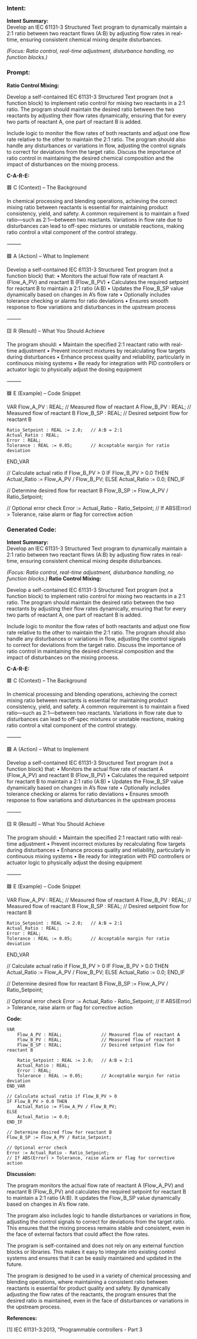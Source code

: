 ### Intent:
**Intent Summary:**  
Develop an IEC 61131-3 Structured Text program to dynamically maintain a 2:1 ratio between two reactant flows (A:B) by adjusting flow rates in real-time, ensuring consistent chemical mixing despite disturbances.  

*(Focus: Ratio control, real-time adjustment, disturbance handling, no function blocks.)*

### Prompt:
**Ratio Control Mixing:**

Develop a self-contained IEC 61131-3 Structured Text program (not a function block) to implement ratio control for mixing two reactants in a 2:1 ratio. The program should maintain the desired ratio between the two reactants by adjusting their flow rates dynamically, ensuring that for every two parts of reactant A, one part of reactant B is added.

Include logic to monitor the flow rates of both reactants and adjust one flow rate relative to the other to maintain the 2:1 ratio. The program should also handle any disturbances or variations in flow, adjusting the control signals to correct for deviations from the target ratio. Discuss the importance of ratio control in maintaining the desired chemical composition and the impact of disturbances on the mixing process.


**C-A-R-E:**

🟥 C (Context) – The Background

In chemical processing and blending operations, achieving the correct mixing ratio between reactants is essential for maintaining product consistency, yield, and safety. A common requirement is to maintain a fixed ratio—such as 2:1—between two reactants. Variations in flow rate due to disturbances can lead to off-spec mixtures or unstable reactions, making ratio control a vital component of the control strategy.

⸻

🟩 A (Action) – What to Implement

Develop a self-contained IEC 61131-3 Structured Text program (not a function block) that:
	•	Monitors the actual flow rate of reactant A (Flow_A_PV) and reactant B (Flow_B_PV)
	•	Calculates the required setpoint for reactant B to maintain a 2:1 ratio (A:B)
	•	Updates the Flow_B_SP value dynamically based on changes in A’s flow rate
	•	Optionally includes tolerance checking or alarms for ratio deviations
	•	Ensures smooth response to flow variations and disturbances in the upstream process

⸻

🟨 R (Result) – What You Should Achieve

The program should:
	•	Maintain the specified 2:1 reactant ratio with real-time adjustment
	•	Prevent incorrect mixtures by recalculating flow targets during disturbances
	•	Enhance process quality and reliability, particularly in continuous mixing systems
	•	Be ready for integration with PID controllers or actuator logic to physically adjust the dosing equipment

⸻

🟦 E (Example) – Code Snippet

VAR
    Flow_A_PV : REAL;               // Measured flow of reactant A
    Flow_B_PV : REAL;               // Measured flow of reactant B
    Flow_B_SP : REAL;               // Desired setpoint flow for reactant B

    Ratio_Setpoint : REAL := 2.0;   // A:B = 2:1
    Actual_Ratio : REAL;
    Error : REAL;
    Tolerance : REAL := 0.05;       // Acceptable margin for ratio deviation
END_VAR

// Calculate actual ratio if Flow_B_PV > 0
IF Flow_B_PV > 0.0 THEN
    Actual_Ratio := Flow_A_PV / Flow_B_PV;
ELSE
    Actual_Ratio := 0.0;
END_IF

// Determine desired flow for reactant B
Flow_B_SP := Flow_A_PV / Ratio_Setpoint;

// Optional error check
Error := Actual_Ratio - Ratio_Setpoint;
// If ABS(Error) > Tolerance, raise alarm or flag for corrective action

### Generated Code:
**Intent Summary:**  
Develop an IEC 61131-3 Structured Text program to dynamically maintain a 2:1 ratio between two reactant flows (A:B) by adjusting flow rates in real-time, ensuring consistent chemical mixing despite disturbances.  

*(Focus: Ratio control, real-time adjustment, disturbance handling, no function blocks.)*
**Ratio Control Mixing:**

Develop a self-contained IEC 61131-3 Structured Text program (not a function block) to implement ratio control for mixing two reactants in a 2:1 ratio. The program should maintain the desired ratio between the two reactants by adjusting their flow rates dynamically, ensuring that for every two parts of reactant A, one part of reactant B is added.

Include logic to monitor the flow rates of both reactants and adjust one flow rate relative to the other to maintain the 2:1 ratio. The program should also handle any disturbances or variations in flow, adjusting the control signals to correct for deviations from the target ratio. Discuss the importance of ratio control in maintaining the desired chemical composition and the impact of disturbances on the mixing process.


**C-A-R-E:**

🟥 C (Context) – The Background

In chemical processing and blending operations, achieving the correct mixing ratio between reactants is essential for maintaining product consistency, yield, and safety. A common requirement is to maintain a fixed ratio—such as 2:1—between two reactants. Variations in flow rate due to disturbances can lead to off-spec mixtures or unstable reactions, making ratio control a vital component of the control strategy.

⸻

🟩 A (Action) – What to Implement

Develop a self-contained IEC 61131-3 Structured Text program (not a function block) that:
	•	Monitors the actual flow rate of reactant A (Flow_A_PV) and reactant B (Flow_B_PV)
	•	Calculates the required setpoint for reactant B to maintain a 2:1 ratio (A:B)
	•	Updates the Flow_B_SP value dynamically based on changes in A’s flow rate
	•	Optionally includes tolerance checking or alarms for ratio deviations
	•	Ensures smooth response to flow variations and disturbances in the upstream process

⸻

🟨 R (Result) – What You Should Achieve

The program should:
	•	Maintain the specified 2:1 reactant ratio with real-time adjustment
	•	Prevent incorrect mixtures by recalculating flow targets during disturbances
	•	Enhance process quality and reliability, particularly in continuous mixing systems
	•	Be ready for integration with PID controllers or actuator logic to physically adjust the dosing equipment

⸻

🟦 E (Example) – Code Snippet

VAR
    Flow_A_PV : REAL;               // Measured flow of reactant A
    Flow_B_PV : REAL;               // Measured flow of reactant B
    Flow_B_SP : REAL;               // Desired setpoint flow for reactant B

    Ratio_Setpoint : REAL := 2.0;   // A:B = 2:1
    Actual_Ratio : REAL;
    Error : REAL;
    Tolerance : REAL := 0.05;       // Acceptable margin for ratio deviation
END_VAR

// Calculate actual ratio if Flow_B_PV > 0
IF Flow_B_PV > 0.0 THEN
    Actual_Ratio := Flow_A_PV / Flow_B_PV;
ELSE
    Actual_Ratio := 0.0;
END_IF

// Determine desired flow for reactant B
Flow_B_SP := Flow_A_PV / Ratio_Setpoint;

// Optional error check
Error := Actual_Ratio - Ratio_Setpoint;
// If ABS(Error) > Tolerance, raise alarm or flag for corrective action

**Code:**

```
VAR
    Flow_A_PV : REAL;               // Measured flow of reactant A
    Flow_B_PV : REAL;               // Measured flow of reactant B
    Flow_B_SP : REAL;               // Desired setpoint flow for reactant B

    Ratio_Setpoint : REAL := 2.0;   // A:B = 2:1
    Actual_Ratio : REAL;
    Error : REAL;
    Tolerance : REAL := 0.05;       // Acceptable margin for ratio deviation
END_VAR

// Calculate actual ratio if Flow_B_PV > 0
IF Flow_B_PV > 0.0 THEN
    Actual_Ratio := Flow_A_PV / Flow_B_PV;
ELSE
    Actual_Ratio := 0.0;
END_IF

// Determine desired flow for reactant B
Flow_B_SP := Flow_A_PV / Ratio_Setpoint;

// Optional error check
Error := Actual_Ratio - Ratio_Setpoint;
// If ABS(Error) > Tolerance, raise alarm or flag for corrective action
```

**Discussion:**

The program monitors the actual flow rate of reactant A (Flow_A_PV) and reactant B (Flow_B_PV) and calculates the required setpoint for reactant B to maintain a 2:1 ratio (A:B). It updates the Flow_B_SP value dynamically based on changes in A’s flow rate.

The program also includes logic to handle disturbances or variations in flow, adjusting the control signals to correct for deviations from the target ratio. This ensures that the mixing process remains stable and consistent, even in the face of external factors that could affect the flow rates.

The program is self-contained and does not rely on any external function blocks or libraries. This makes it easy to integrate into existing control systems and ensures that it can be easily maintained and updated in the future.

The program is designed to be used in a variety of chemical processing and blending operations, where maintaining a consistent ratio between reactants is essential for product quality and safety. By dynamically adjusting the flow rates of the reactants, the program ensures that the desired ratio is maintained, even in the face of disturbances or variations in the upstream process.

**References:**

[1] IEC 61131-3:2013, "Programmable controllers - Part 3
